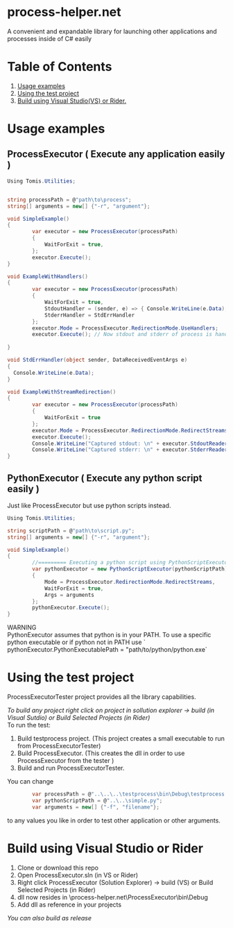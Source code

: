 # process-helper.net
A convenient and expandable library for launching other applications and processes inside of C# easily

# Table of Contents

1. [Usage examples](#usage-examples)
2. [Using the test project](#using-the-test-project)
3. [Build using Visual Studio(VS) or Rider.](#build-using-visual-studio-or-Rider)
# Usage examples
## ProcessExecutor ( Execute any application easily )
```csharp
Using Tomis.Utilities;


string processPath = @"path\to\process";
string[] arguments = new[] {"-r", "argument"};

void SimpleExample()
{ 
        var executor = new ProcessExecutor(processPath)
        {
            WaitForExit = true,
        };
        executor.Execute();
}

void ExampleWithHandlers()
{
        var executor = new ProcessExecutor(processPath)
        {
            WaitForExit = true,
            StdoutHandler = (sender, e) => { Console.WriteLine(e.Data);},
            StderrHandler = StdErrHandler
        };
        executor.Mode = ProcessExecutor.RedirectionMode.UseHandlers;
        executor.Execute(); // Now stdout and stderr of process is handled by provided handlers
        
}

void StdErrHandler(object sender, DataReceivedEventArgs e)
{
  Console.WriteLine(e.Data);
}

void ExampleWithStreamRedirection()
{
        var executor = new ProcessExecutor(processPath)
        {
            WaitForExit = true
        };
        executor.Mode = ProcessExecutor.RedirectionMode.RedirectStreams;
        executor.Execute();
        Console.WriteLine("Captured stdout: \n" + executor.StdoutReader.ReadToEnd());
        Console.WriteLine("Captured stderr: \n" + executor.StderrReader.ReadToEnd());      
}
```

## PythonExecutor ( Execute any python script easily )

Just like ProcessExecutor but use python scripts instead.

```csharp
Using Tomis.Utilities;

string scriptPath = @"path\to\script.py";
string[] arguments = new[] {"-r", "argument"};

void SimpleExample()
{ 
        //========= Executing a python script using PythonScriptExecutor =============
        var pythonExecutor = new PythonScriptExecutor(pythonScriptPath)
        {
            Mode = ProcessExecutor.RedirectionMode.RedirectStreams,
            WaitForExit = true,
            Args = arguments
        };
        pythonExecutor.Execute();
}

```

<aside class="notice">
WARNING 
</aside>
PythonExecutor assumes that python is in your PATH. To use a specific python executable or if python not in PATH use
` pythonExecutor.PythonExecutablePath = "path/to/python/python.exe`

# Using the test project
ProcessExecutorTester project provides all the library capabilities. 

*To build any project right click on project in sollution explorer -> build (in Visual Sutdio) or Build Selected Projects (in Rider)*  
To run the test:
1) Build testprocess project. (This project creates a small executable to run from ProcessExecutorTester)
2) Build ProcessExecutor. (This creates the dll in order to use ProcessExecutor from the tester )
3) Build and run ProcessExecutorTester.

You can change 
```csharp
        var processPath = @"..\..\..\testprocess\bin\Debug\testprocess.exe";
        var pythonScriptPath = @"..\..\simple.py";
        var arguments = new[] {"-f", "filename"};
```
to any values you like in order to test other application or other arguments.

# Build using Visual Studio or Rider
1) Clone or download this repo
2) Open ProcessExecutor.sln (in VS or Rider)
3) Right click ProcessExecutor (Solution Explorer) -> build (VS) or Build Selected Projects (in Rider)
4) dll now resides in <clone-directory>\process-helper.net\ProcessExecutor\bin\Debug
6) Add dll as reference in your projects  
  
*You can also build as release*
